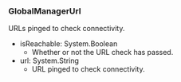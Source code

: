 ### GlobalManagerUrl
URLs pinged to check connectivity.

- isReachable: System.Boolean
  - Whether or not the URL check has passed.
- url: System.String
  - URL pinged to check connectivity.

